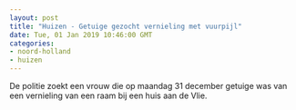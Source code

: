 ```yaml
---
layout: post
title: "Huizen - Getuige gezocht vernieling met vuurpijl"
date: Tue, 01 Jan 2019 10:46:00 GMT
categories: 
- noord-holland 
- huizen 
---
```


De politie zoekt een vrouw die op maandag 31 december getuige was van een vernieling van een raam bij een huis aan de Vlie.
